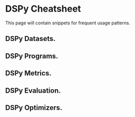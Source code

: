 # DSPy Cheatsheet

This page will contain snippets for frequent usage patterns.

## DSPy Datasets.

## DSPy Programs.

## DSPy Metrics.

## DSPy Evaluation.

## DSPy Optimizers.

